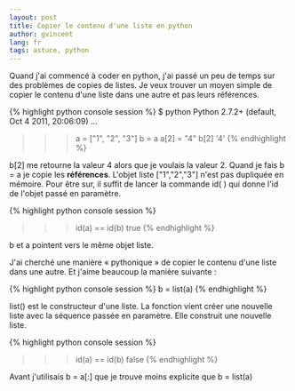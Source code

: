 ```yaml
---
layout: post
title: Copier le contenu d'une liste en python
author: gvincent
lang: fr
tags: astuce, python
---
```


Quand j'ai commencé à coder en python, j'ai passé un peu de temps sur des problèmes de copies de listes.
Je veux trouver un moyen simple de copier le contenu d'une liste dans une autre et pas leurs références.

<!--more-->

{% highlight python console session %}
$ python
Python 2.7.2+ (default, Oct  4 2011, 20:06:09)
...
>>> a = ["1", "2", "3"]
>>> b = a
>>> a[2] = "4"
>>> b[2]
'4'
{% endhighlight %}


b\[2] me retourne la valeur 4 alors que je voulais la valeur 2. Quand je fais b = a je copie les **références**.
L'objet liste \["1","2","3"] n'est pas dupliquée en mémoire.
Pour être sur, il suffit de lancer la commande id( ) qui donne l'id de l'objet passé en paramètre.


{% highlight python console session %}
>>> id(a) == id(b)
true
{% endhighlight %}


b et a pointent vers le même objet liste.

J'ai cherché une manière « pythonique » de copier le contenu d'une liste dans une autre.
Et j'aime beaucoup la manière suivante :


{% highlight python console session %}
b = list(a)
{% endhighlight %}


list() est le constructeur d'une liste. La fonction vient créer une nouvelle liste avec la séquence passée en paramètre. Elle construit une nouvelle liste.


{% highlight python console session %}
>>> id(a) == id(b)
false
{% endhighlight %}


Avant j'utilisais b = a\[:] que je trouve moins explicite que b = list(a)


